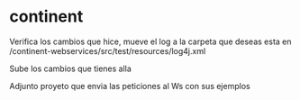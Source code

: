 # continent

Verifica los cambios que hice, mueve el log a la carpeta que deseas esta en /continent-webservices/src/test/resources/log4j.xml

Sube los cambios que tienes alla

Adjunto proyeto que envia las peticiones al Ws con sus ejemplos

